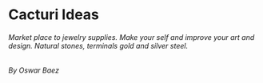 # Cacturi Ideas
######  Market place to jewelry supplies. Make your self and improve your art and design. Natural stones, terminals gold and silver steel. 
###### By Oswar Baez